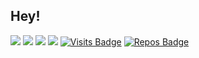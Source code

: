 ## Hey!

[<img src="https://img.shields.io/badge/twitter-%2312100E.svg?&style=for-the-badge&logo=twitter&logoColor=white%22" />](https://twitter.com/emredemirbag/)
[<img src = "https://img.shields.io/badge/instagram-%23E4405F.svg?style=for-the-badge&logo=instagram&logoColor=white">](https://www.instagram.com/emredemirbag/)
[<img src="https://img.shields.io/badge/linkedin-%230077B5.svg?&style=for-the-badge&logo=linkedin&logoColor=white" />](http://linkedin.com/in/emredemirbag/)
[<img src ="https://img.shields.io/badge/Website-ed-%23.svg?&style=for-the-badge&logo=&logoColor=white%22">](https://emre-demirbag.github.io/)
[![Visits Badge](https://badges.pufler.dev/visits/emre-demirbag/emre-demirbag?style=for-the-badge)](https://badges.pufler.dev)
[![Repos Badge](https://badges.pufler.dev/repos/emre-demirbag?style=for-the-badge)](https://badges.pufler.dev)


